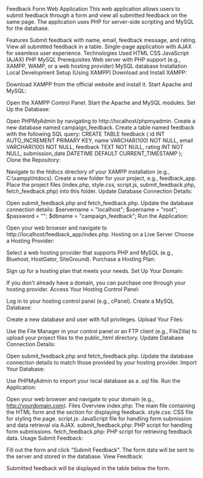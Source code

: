 Feedback Form Web Application
This web application allows users to submit feedback through a form and view all submitted feedback on the same page. The application uses PHP for server-side scripting and MySQL for the database.

Features
Submit feedback with name, email, feedback message, and rating.
View all submitted feedback in a table.
Single-page application with AJAX for seamless user experience.
Technologies Used
HTML
CSS
JavaScript (AJAX)
PHP
MySQL
Prerequisites
Web server with PHP support (e.g., XAMPP, WAMP, or a web hosting provider)
MySQL database
Installation
Local Development Setup (Using XAMPP)
Download and Install XAMPP:

Download XAMPP from the official website and install it.
Start Apache and MySQL:

Open the XAMPP Control Panel.
Start the Apache and MySQL modules.
Set Up the Database:

Open PHPMyAdmin by navigating to http://localhost/phpmyadmin.
Create a new database named campaign_feedback.
Create a table named feedback with the following SQL query:
CREATE TABLE feedback (
    id INT AUTO_INCREMENT PRIMARY KEY,
    name VARCHAR(100) NOT NULL,
    email VARCHAR(100) NOT NULL,
    feedback TEXT NOT NULL,
    rating INT NOT NULL,
    submission_date DATETIME DEFAULT CURRENT_TIMESTAMP
);
Clone the Repository:

Navigate to the htdocs directory of your XAMPP installation (e.g., C:\xampp\htdocs\).
Create a new folder for your project, e.g., feedback_app.
Place the project files (index.php, style.css, script.js, submit_feedback.php, fetch_feedback.php) into this folder.
Update Database Connection Details:

Open submit_feedback.php and fetch_feedback.php.
Update the database connection details:
$servername = "localhost";
$username = "root";
$password = "";
$dbname = "campaign_feedback";
Run the Application:

Open your web browser and navigate to http://localhost/feedback_app/index.php.
Hosting on a Live Server
Choose a Hosting Provider:

Select a web hosting provider that supports PHP and MySQL (e.g., Bluehost, HostGator, SiteGround).
Purchase a Hosting Plan:

Sign up for a hosting plan that meets your needs.
Set Up Your Domain:

If you don't already have a domain, you can purchase one through your hosting provider.
Access Your Hosting Control Panel:

Log in to your hosting control panel (e.g., cPanel).
Create a MySQL Database:

Create a new database and user with full privileges.
Upload Your Files:

Use the File Manager in your control panel or an FTP client (e.g., FileZilla) to upload your project files to the public_html directory.
Update Database Connection Details:

Open submit_feedback.php and fetch_feedback.php.
Update the database connection details to match those provided by your hosting provider.
Import Your Database:

Use PHPMyAdmin to import your local database as a .sql file.
Run the Application:

Open your web browser and navigate to your domain (e.g., http://yourdomain.com).
Files Overview
index.php: The main file containing the HTML form and the section for displaying feedback.
style.css: CSS file for styling the page.
script.js: JavaScript file for handling form submission and data retrieval via AJAX.
submit_feedback.php: PHP script for handling form submissions.
fetch_feedback.php: PHP script for retrieving feedback data.
Usage
Submit Feedback:

Fill out the form and click "Submit Feedback".
The form data will be sent to the server and stored in the database.
View Feedback:

Submitted feedback will be displayed in the table below the form.

